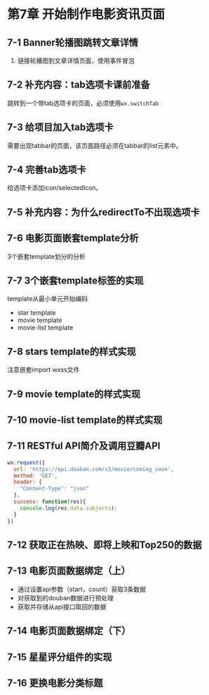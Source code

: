# 第7章 开始制作电影资讯页面

## 7-1 Banner轮播图跳转文章详情

1. 链接轮播图到文章详情页面，使用事件冒泡

## 7-2 补充内容：tab选项卡课前准备

跳转到一个带tab选项卡的页面，必须使用`wx.switchTab`

## 7-3 给项目加入tab选项卡

需要出现tabbar的页面，该页面路径必须在tabbar的list元素中。

## 7-4 完善tab选项卡

给选项卡添加icon/selectedIcon。

## 7-5 补充内容：为什么redirectTo不出现选项卡

## 7-6 电影页面嵌套template分析

3个嵌套template划分的分析

## 7-7 3个嵌套template标签的实现

template从最小单元开始编码

- star template
- movie template
- movie-list template

## 7-8 stars template的样式实现

注意嵌套import wxss文件

## 7-9 movie template的样式实现

## 7-10 movie-list template的样式实现

## 7-11 RESTful API简介及调用豆瓣API

```javascript
wx.request({
  url: 'https://api.douban.com/v2/movie/coming_soon',
  method: 'GET',
  header: {
    "Content-Type": "json"
  },
  success: function(res){
    console.log(res.data.subjects);
  }
})
```

## 7-12 获取正在热映、即将上映和Top250的数据

## 7-13 电影页面数据绑定（上）

- 通过设置api参数（start，count）获取3条数据
- 对获取到的douban数据进行预处理
- 获取并存储从api接口取回的数据

## 7-14 电影页面数据绑定（下）

## 7-15 星星评分组件的实现

## 7-16 更换电影分类标题